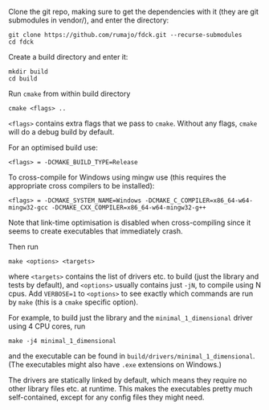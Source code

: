 Clone the git repo, making sure to get the dependencies with it (they are git submodules in vendor/), and enter the directory:
```
git clone https://github.com/rumajo/fdck.git --recurse-submodules
cd fdck
```

Create a build directory and enter it:
```
mkdir build
cd build
```

Run `cmake` from within build directory
```
cmake <flags> ..
```

`<flags>` contains extra flags that we pass to `cmake`. Without any flags, `cmake` will do a debug build by default.

For an optimised build use:
```
<flags> = -DCMAKE_BUILD_TYPE=Release
```

To cross-compile for Windows using mingw use (this requires the appropriate cross compilers to be installed):
```
<flags> = -DCMAKE_SYSTEM_NAME=Windows -DCMAKE_C_COMPILER=x86_64-w64-mingw32-gcc -DCMAKE_CXX_COMPILER=x86_64-w64-mingw32-g++
```

Note that link-time optimisation is disabled when cross-compiling since it seems to create executables that immediately crash.

Then run
```
make <options> <targets>
```

where `<targets>` contains the list of drivers etc. to build (just the library
and tests by default), and `<options>` usually contains just `-jN`, to compile
using N cpus. Add `VERBOSE=1` to `<options>` to see exactly which commands are
run by `make` (this is a `cmake` specific option).

For example, to build just the library and the `minimal_1_dimensional` driver
using 4 CPU cores, run
```
make -j4 minimal_1_dimensional
```
and the executable can be found in `build/drivers/minimal_1_dimensional`. (The
executables might also have `.exe` extensions on Windows.)

The drivers are statically linked by default, which means they require no other
library files etc. at runtime. This makes the executables pretty much
self-contained, except for any config files they might need.
